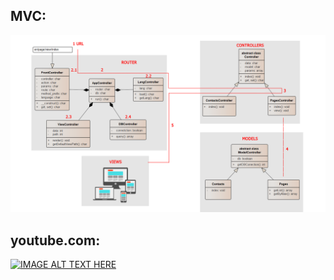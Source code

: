 ## MVC:
![UML chart](https://github.com/WebSkesh/MVC/blob/master/web/img/uml.png)

## youtube.com:
[![IMAGE ALT TEXT HERE](https://img.youtube.com/vi/PMb9DsSyuPE/0.jpg)](https://www.youtube.com/watch?v=PMb9DsSyuPE)
